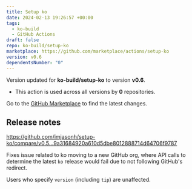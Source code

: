 ```yaml
---
title: Setup ko
date: 2024-02-13 19:26:57 +00:00
tags:
  - ko-build
  - GitHub Actions
draft: false
repo: ko-build/setup-ko
marketplace: https://github.com/marketplace/actions/setup-ko
version: v0.6
dependentsNumber: "0"
---
```



Version updated for **ko-build/setup-ko** to version **v0.6**.
- This action is used across all versions by **0** repositories.

Go to the [GitHub Marketplace](https://github.com/marketplace/actions/setup-ko) to find the latest changes.

## Release notes

https://github.com/imjasonh/setup-ko/compare/v0.5...9a31684920a610d5dbe8012888714d64706f9787

Fixes issue related to ko moving to a new GitHub org, where API calls to determine the latest `ko` release would fail due to not following GitHub's redirect.

Users who specify `version` (including `tip`) are unaffected.

